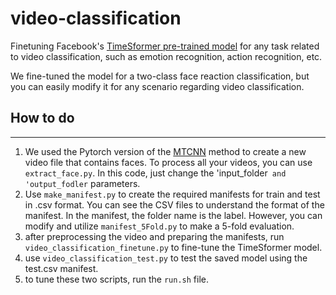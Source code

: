 # video-classification
Finetuning Facebook's [TimeSformer pre-trained model](https://huggingface.co/facebook/timesformer-base-finetuned-k600) for any task related to video classification, such as emotion recognition, action recognition, etc.


We fine-tuned the model for a two-class face reaction classification, but you can easily modify it for any scenario regarding video classification.

## How to do
-------------------
1. We used the Pytorch version of the [MTCNN](https://github.com/timesler/facenet-pytorch) method to create a new video file that contains faces. To process all your videos, you can use `extract_face.py`. In this code, just change the 'input_folder` and 'output_fodler` parameters.
2. Use `make_manifest.py` to create the required manifests for train and test in .csv format. You can see the CSV files to understand the format of the manifest. In the manifest, the folder name is the label. However, you can modify and utilize `manifest_5Fold.py` to make a 5-fold evaluation.
3. after preprocessing the video and preparing the manifests, run `video_classification_finetune.py` to fine-tune the TimeSformer model.
4. use `video_classification_test.py` to test the saved model using the test.csv manifest.
5. to tune these two scripts, run the `run.sh` file.
   
